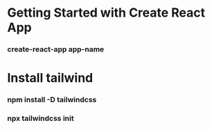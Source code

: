 # Getting Started with Create React App

### create-react-app app-name
# Install tailwind
 ### npm install -D tailwindcss
### npx tailwindcss init
